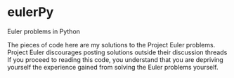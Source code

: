 # eulerPy
Euler problems in Python

The pieces of code here are my solutions to the Project Euler problems. 
Project Euler discourages posting solutions outside their discussion threads
If you proceed to reading this code, you understand that you are depriving yourself the
experience gained from solving the Euler problems yourself.
